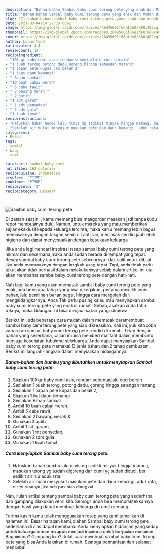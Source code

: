 ```yaml
---
description: "Bahan-bahan Sambal baby cumi terong pete yang enak dan Mudah Dibuat"
title: "Bahan-bahan Sambal baby cumi terong pete yang enak dan Mudah Dibuat"
slug: 271-bahan-bahan-sambal-baby-cumi-terong-pete-yang-enak-dan-mudah-dibuat
date: 2021-03-04T10:22:59.656Z
image: https://img-global.cpcdn.com/recipes/26495601f66a1de0/680x482cq70/sambal-baby-cumi-terong-pete-foto-resep-utama.jpg
thumbnail: https://img-global.cpcdn.com/recipes/26495601f66a1de0/680x482cq70/sambal-baby-cumi-terong-pete-foto-resep-utama.jpg
cover: https://img-global.cpcdn.com/recipes/26495601f66a1de0/680x482cq70/sambal-baby-cumi-terong-pete-foto-resep-utama.jpg
author: Lucas Todd
ratingvalue: 4.4
reviewcount: 14
recipeingredient:
- "100 gr baby cumi asin rendam sebentarlalu cuci bersih"
- "1 buah terong potong dadu goreng hingga setengah matang"
- "1 papan pete kupas dan belah 2"
- "1 ikat daun kemangi"
- " Bahan sambal"
- "10 buah cabai merah"
- " 5 cabe rawit"
- " 2 bawang merah "
- " 2 putih"
- "1 sdt garam"
- " 1 sdt penyedap"
- " 2 sdm gula"
- "1 buah tomat"
recipeinstructions:
- "Haluskan bahan bumbu lalu tumis dg sedikit minyak hingga matang, masukan terong yg sudah digoreng dan cumi yg sudah dicuci, beri sedikit air lalu aduk rata"
- "Setelah air mulai menyusut masukan pete dan daun kemangi, aduk rata, cicipi rasanya jika sdh pas siap diangkat"
categories:
- Resep
tags:
- sambal
- baby
- cumi

katakunci: sambal baby cumi 
nutrition: 162 calories
recipecuisine: Indonesian
preptime: "PT38M"
cooktime: "PT58M"
recipeyield: "3"
recipecategory: Dessert

---
```



![Sambal baby cumi terong pete](https://img-global.cpcdn.com/recipes/26495601f66a1de0/680x482cq70/sambal-baby-cumi-terong-pete-foto-resep-utama.jpg)

Di zaman  saat ini , kamu memang bisa mengorder masakan jadi tanpa kudu repot membuatnya dulu. Namun, untuk mereka yang mau memberikan sajian eksklusif kepada keluarga tercinta, maka kamu memang lebih bagus memasaknya dengan tangan sendiri. Lantaran, memasak sendiri jauh lebih higienis dan dapat menyesuaikan dengan kesukaan keluarga.

Jika anda lagi mencari inspirasi resep sambal baby cumi terong pete yang nikmat dan sederhana,maka anda sudah berada di tempat yang tepat. Resep sambal baby cumi terong pete  sebenarnya tidak sulit untuk dibuat jika anda memasaknya dengan langkah yang tepat. Tapi, anda tidak perlu takut akan tidak berhasil dalam melakukannya 
sebab dalam artikel ini kita akan membahas sambal baby cumi terong pete dengan hati-hati.  



Nah bagi kamu yang akan memasak sambal baby cumi terong pete yang enak, ada beberapa tahap yang bisa dikerjakan, pertama memilih jenis bahan, lalu pemilihan bahan segar, hingga cara mengolah dan menghidangkannya. Anda Tak perlu pusing kalau mau menyiapkan sambal baby cumi terong pete yang enak di rumah. Sebab, asalkan anda  tahu triknya, maka hidangan ini bisa menjadi sajian yang istimewa.

Berikut ini, ada beberapa cara mudah dalam memasak caramembuat sambal baby cumi terong pete yang siap dikreasikan. Kali ini, yuk kita coba variasikan sambal baby cumi terong pete sendiri di rumah. Tetap dengan bahan yang sederhana, sajian ini bisa memberi manfaat dalam membantu menjaga kesehatan tubuhmu sekeluarga. Anda dapat menyiapkan Sambal baby cumi terong pete memakai 13 jenis bahan dan 2 tahap pembuatan. Berikut ini langkah-langkah dalam menyiapkan hidangannya.

<!--inarticleads1-->

##### Bahan-bahan dan bumbu yang dibutuhkan untuk menyiapkan Sambal baby cumi terong pete:

1. Siapkan 100 gr baby cumi asin, rendam sebentar,lalu cuci bersih
1. Sediakan 1 buah terong, potong dadu, goreng hingga setengah matang
1. Sediakan 1 papan pete kupas dan belah 2,
1. Siapkan 1 ikat daun kemangi
1. Sediakan  Bahan sambal
1. Ambil 10 buah cabai merah,
1. Ambil  5 cabe rawit,
1. Sediakan  2 bawang merah &amp;
1. Gunakan  2 putih
1. Ambil 1 sdt garam,
1. Gunakan  1 sdt penyedap,
1. Gunakan  2 sdm gula
1. Gunakan 1 buah tomat




<!--inarticleads2-->

##### Cara menyiapkan Sambal baby cumi terong pete:

1. Haluskan bahan bumbu lalu tumis dg sedikit minyak hingga matang, masukan terong yg sudah digoreng dan cumi yg sudah dicuci, beri sedikit air lalu aduk rata
1. Setelah air mulai menyusut masukan pete dan daun kemangi, aduk rata, cicipi rasanya jika sdh pas siap diangkat




Nah, itulah artikel tentang  sambal baby cumi terong pete  yang sederhana dan gampang dilakukan versi kita. Semoga anda bisa mempraktekkannya dengan hasil yang dapat membuat keluarga di rumah senang. 

Terima kasih kamu telah menggunakan resep yang kami tampilkan di halaman ini. Besar harapan kami, olahan  Sambal baby cumi terong pete sederhana di atas dapat membantu Anda menyiapkan hidangan yang sedap untuk keluarga/teman maupun menjadi inspirasi untuk berjualan makanan. Bagaimana? Gampang kan? Itulah cara membuat sambal baby cumi terong pete yang bisa Anda lakukan di rumah. Semoga bermanfaat dan selamat mencoba!


